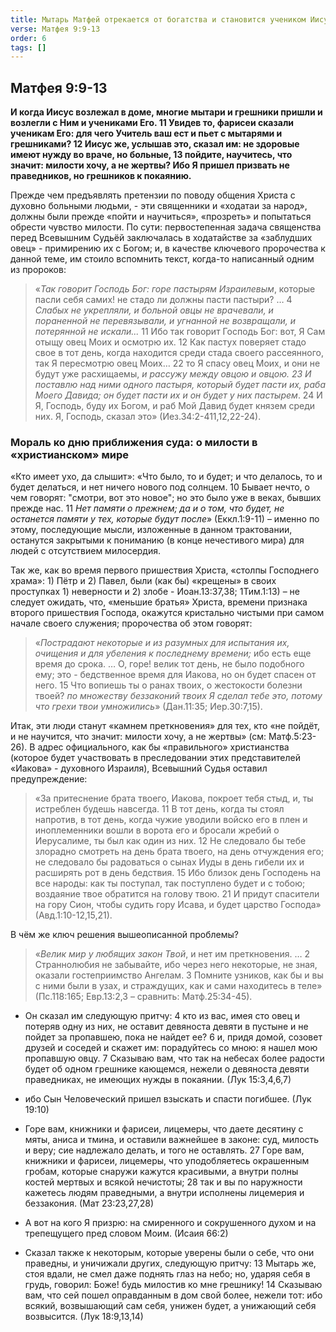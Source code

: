 ```yaml
---
title: Мытарь Матфей отрекается от богатства и становится учеником Иисуса
verse: Матфея 9:9-13
order: 6
tags: []
---
```

## Матфея 9:9-13

**И когда Иисус возлежал в доме, многие мытари и грешники пришли и возлегли с Ним и учениками Его. 11 Увидев то, фарисеи сказали ученикам Его: для чего Учитель ваш ест и пьет с мытарями и грешниками? 12 Иисус же, услышав это, сказал им: не здоровые имеют нужду во враче, но больные, 13 пойдите, научитесь, что значит: милости хочу, а не жертвы? Ибо Я пришел призвать не праведников, но грешников к покаянию.** 

Прежде чем предъявлять претензии по поводу общения Христа с духовно больными людьми, - эти священники и «ходатаи за народ», должны были прежде «пойти и научиться», «прозреть» и попытаться обрести чувство милости. По сути: первостепенная задача священства перед Всевышним Судьёй заключалась в ходатайстве за «заблудших овец» - примирению их с Богом; и, в качестве ключевого пророчества к данной теме, им стоило вспомнить текст, когда-то написанный одним из пророков: 

>«*Так говорит Господь Бог: горе пастырям Израилевым*, которые пасли себя самих! не стадо ли должны пасти пастыри? … 4 *Слабых не укрепляли, и больной овцы не врачевали, и пораненной не перевязывали, и угнанной не возвращали, и потерянной не искали...* 11 Ибо так говорит Господь Бог: вот, Я Сам отыщу овец Моих и осмотрю их. 12 Как пастух поверяет стадо свое в тот день, когда находится среди стада своего рассеянного, так Я пересмотрю овец Моих… 22 то Я спасу овец Моих, и они не будут уже расхищаемы, *и рассужу между овцою и овцою. 23 И поставлю над ними одного пастыря, который будет пасти их, раба Моего Давида; он будет пасти их и он будет у них пастырем*. 24 И Я, Господь, буду их Богом, и раб Мой Давид будет князем среди них. Я, Господь, сказал это» (Иез.34:2-411,12,22-24).              

### Мораль ко дню приближения суда: о милости в «христианском» мире

«Кто имеет ухо, да слышит»: «Что было, то и будет; и что делалось, то и будет делаться, и нет ничего нового под солнцем. 10 Бывает нечто, о чем говорят: "смотри, вот это новое"; но это было уже в веках, бывших прежде нас. 11 *Нет памяти о прежнем; да и о том, что будет, не останется памяти у тех, которые будут после*» (Еккл.1:9-11) – именно по этому, последующие мысли, изложенные в данном трактовании, останутся закрытыми к пониманию (в конце нечестивого мира) для людей с отсутствием милосердия.

Так же, как во время первого пришествия Христа, «столпы Господнего храма»: 1) Пётр и 2) Павел, были (как бы) «крещены» в своих проступках 1) неверности и 2) злобе - Иоан.13:37,38; 1Тим.1:13) – не следует ожидать, что, «меньшие братья» Христа, времени признака второго пришествия Господа, окажутся кристально чистыми при самом начале своего служения; пророчества об этом говорят: 

>«*Пострадают некоторые и из разумных для испытания их, очищения и для убеления к последнему времени;* ибо есть еще время до срока. … О, горе! велик тот день, не было подобного ему; это - бедственное время для Иакова, но он будет спасен от него. 15 Что вопиешь ты о ранах твоих, о жестокости болезни твоей? *по множеству беззаконий твоих Я сделал тебе это, потому что грехи твои умножились*» (Дан.11:35; Иер.30:7,15). 

Итак, эти люди станут «камнем преткновения» для тех, кто «не пойдёт, и не научится, что значит: милости хочу, а не жертвы» (см: Матф.5:23-26). В адрес официального, как бы «правильного» христианства (которое будет участвовать в преследовании этих представителей «Иакова» - духовного Израиля), Всевышний Судья оставил предупреждение: 

>«За притеснение брата твоего, Иакова, покроет тебя стыд, и, ты истреблен будешь навсегда. 11 В тот день, когда ты стоял напротив, в тот день, когда чужие уводили войско его в плен и иноплеменники вошли в ворота его и бросали жребий о Иерусалиме, ты был как один из них. 12 Не следовало бы тебе злорадно смотреть на день брата твоего, на день отчуждения его; не следовало бы радоваться о сынах Иуды в день гибели их и расширять рот в день бедствия. 15 Ибо близок день Господень на все народы: как ты поступал, так поступлено будет и с тобою; воздаяние твое обратится на голову твою. 21 И придут спасители на гору Сион, чтобы судить гору Исава, и будет царство Господа» (Авд.1:10-12,15,21). 

В чём же ключ решения вышеописанной проблемы? 

>«*Велик мир у любящих закон Твой*, и нет им преткновения. … 2 Страннолюбия не забывайте, ибо через него некоторые, не зная, оказали гостеприимство Ангелам. 3 Помните узников, как бы и вы с ними были в узах, и страждущих, как и сами находитесь в теле» (Пс.118:165; Евр.13:2,3 – сравнить: Матф.25:34-45). 

- Он сказал им следующую притчу: 4 кто из вас, имея сто овец и потеряв одну из них, не оставит девяноста девяти в пустыне и не пойдет за пропавшею, пока не найдет ее? 6 и, придя домой, созовет друзей и соседей и скажет им: порадуйтесь со мною: я нашел мою пропавшую овцу. 7 Сказываю вам, что так на небесах более радости будет об одном грешнике кающемся, нежели о девяноста девяти праведниках, не имеющих нужды в покаянии. (Лук 15:3,4,6,7)
- ибо Сын Человеческий пришел взыскать и спасти погибшее. (Лук 19:10)

- Горе вам, книжники и фарисеи, лицемеры, что даете десятину с мяты, аниса и тмина, и оставили важнейшее в законе: суд, милость и веру; сие надлежало делать, и того не оставлять. 27 Горе вам, книжники и фарисеи, лицемеры, что уподобляетесь окрашенным гробам, которые снаружи кажутся красивыми, а внутри полны костей мертвых и всякой нечистоты; 28 так и вы по наружности кажетесь людям праведными, а внутри исполнены лицемерия и беззакония. (Мат 23:23,27,28)
- А вот на кого Я призрю: на смиренного и сокрушенного духом и на трепещущего пред словом Моим. (Исаия 66:2)
- Сказал также к некоторым, которые уверены были о себе, что они праведны, и уничижали других, следующую притчу: 13 Мытарь же, стоя вдали, не смел даже поднять глаз на небо; но, ударяя себя в грудь, говорил: Боже! будь милостив ко мне грешнику! 14 Сказываю вам, что сей пошел оправданным в дом свой более, нежели тот: ибо всякий, возвышающий сам себя, унижен будет, а унижающий себя возвысится. (Лук 18:9,13,14)